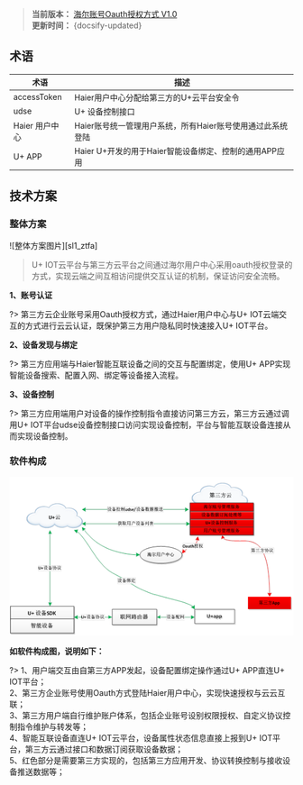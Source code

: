 
>**当前版本：** [海尔账号Oauth授权方式 V1.0](zh-cn/ChangeLog/sl1)   
**更新时间：** {docsify-updated} 

## 术语  


|术语|描述|
| ------  |----------|  
|accessToken|Haier用户中心分配给第三方的U+云平台安全令|
|udse| U+ 设备控制接口 |
|Haier 用户中心| Haier账号统一管理用户系统，所有Haier账号使用通过此系统登陆 |
|U+ APP| Haier U+开发的用于Haier智能设备绑定、控制的通用APP应用 |

## 技术方案

### 整体方案  

![整体方案图片][sl1_ztfa]  

> U+ IOT云平台与第三方云平台之间通过海尔用户中心采用oauth授权登录的方式，实现云端之间互相访问提供交互认证的机制，保证访问安全流畅。  


**1、账号认证**  

?> 第三方云企业账号采用Oauth授权方式，通过Haier用户中心与U+ IOT云端交互的方式进行云云认证，既保护第三方用户隐私同时快速接入U+ IOT平台。  

**2、设备发现与绑定**  

?> 第三方应用端与Haier智能互联设备之间的交互与配置绑定，使用U+ APP实现智能设备搜索、配置入网、绑定等设备接入流程。  

**3、设备控制**  

?> 第三方应用端用户对设备的操作控制指令直接访问第三方云，第三方云通过调用U+ IOT平台udse设备控制接口访问实现设备控制，平台与智能互联设备连接从而实现设备控制。  



### 软件构成  

![软件构成图片][sl1_rjgc]  
 

**如软件构成图，说明如下：**  

?> 1、用户端交互由自第三方APP发起，设备配置绑定操作通过U+ APP直连U+ IOT平台；    
 2、第三方企业账号使用Oauth方式登陆Haier用户中心，实现快速授权与云云互联；    
 3、第三方用户端自行维护账户体系，包括企业账号设别权限授权、自定义协议控制指令维护与转发等；  
 4、智能互联设备直连U+ IOT云平台，设备属性状态信息直接上报到U+ IOT平台，第三方云通过接口和数据订阅获取设备数据；  
 5、红色部分是需要第三方实现的，包括第三方应用开发、协议转换控制与接收设备推送数据等；  









<!-- 
## 功能流程 &emsp;
-->







[^-^]:常用图片注释
[sl1_ztfa]:_media/_Solutions/sl1ztfa.png  

[sl1_rjgc]:_media/_Solutions/sl1rjgc.png